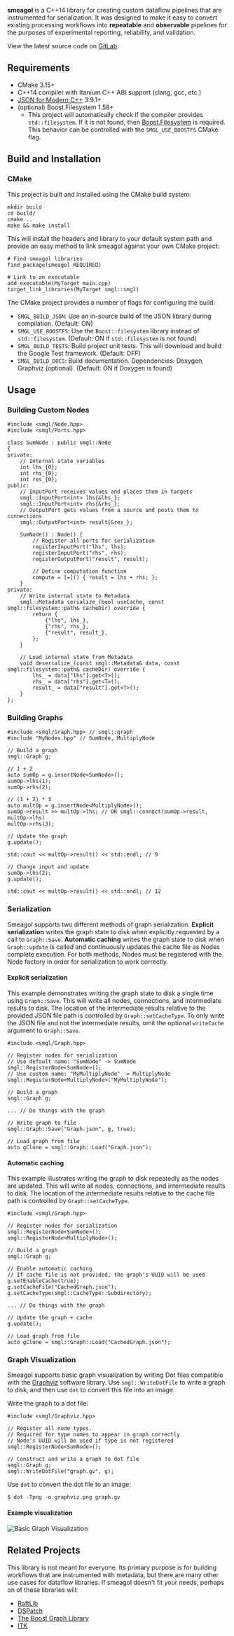 **smeagol** is a C++14 library for creating custom dataflow pipelines that are
instrumented for serialization. It was designed to make it easy to convert
existing processing workflows into **repeatable** and **observable** pipelines
for the purposes of experimental reporting, reliability, and validation.

View the latest source code on [GitLab](https://gitlab.com/educelab/smeagol).

## Requirements
- CMake 3.15+
- C++14 compiler with Itanium C++ ABI support (clang, gcc, etc.)
- [JSON for Modern C++](https://github.com/nlohmann/json) 3.9.1+
- (optional) Boost.Filesystem 1.58+
    - This project will automatically check if the compiler provides
      `std::filesystem`. If it is not found, then
      [Boost.Filesystem](https://www.boost.org/) is required. This behavior can
      be controlled with the `SMGL_USE_BOOSTFS` CMake flag.

## Build and Installation
### CMake
This project is built and installed using the CMake build system:

```{.sh}
mkdir build
cd build/
cmake ..
make && make install
```

This will install the headers and library to your default system path and
provide an easy method to link smeagol against your own CMake project:

```
# Find smeagol libraries
find_package(smeagol REQUIRED)

# Link to an executable
add_executable(MyTarget main.cpp)
target_link_libraries(MyTarget smgl::smgl)
```

The CMake project provides a number of flags for configuring the build:
- `SMGL_BUILD_JSON`: Use an in-source build of the JSON library during
  compilation. (Default: ON)
- `SMGL_USE_BOOSTFS`: Use the `Boost::filesystem` library instead of
  `std::filesystem`. (Default: ON if `std::filesystem` is not found)
- `SMGL_BUILD_TESTS`: Build project unit tests. This will download and build
  the Google Test framework. (Default: OFF)
- `SMGL_BUILD_DOCS`: Build documentation. Dependencies: Doxygen, Graphviz
  (optional). (Default: ON if Doxygen is found)

## Usage
### Building Custom Nodes
```{.cpp}
#include <smgl/Node.hpp>
#include <smgl/Ports.hpp>

class SumNode : public smgl::Node 
{
private:
    // Internal state variables
    int lhs_{0};
    int rhs_{0};
    int res_{0};
public:
    // InputPort receives values and places them in targets
    smgl::InputPort<int> lhs{&lhs_};
    smgl::InputPort<int> rhs{&rhs_};
    // OutputPort gets values from a source and posts them to connections
    smgl::OutputPort<int> result{&res_};
    
    SumNode() : Node() {
        // Register all ports for serialization
        registerInputPort("lhs", lhs);
        registerInputPort("rhs", rhs);
        registerOutputPort("result", result);
        
        // Define computation function
        compute = [=]() { result = lhs + rhs; };
    }
private:
    // Write internal state to Metadata
    smgl::Metadata serialize_(bool useCache, const smgl::filesystem::path& cacheDir) override {
        return {
            {"lhs", lhs_},
            {"rhs", rhs_},
            {"result", result_},
        };
    }
    
    // Load internal state from Metadata 
    void deserialize_(const smgl::Metadata& data, const smgl::filesystem::path& cacheDir) override {
        lhs_ = data["lhs"].get<T>();
        rhs_ = data["rhs"].get<T>();
        result_ = data["result"].get<T>();
    }
};
```

### Building Graphs
```{.cpp}
#include <smgl/Graph.hpp> // smgl::graph
#include "MyNodes.hpp" // SumNode, MultiplyNode

// Build a graph
smgl::Graph g;

// 1 + 2
auto sumOp = g.insertNode<SumNode>();
sumOp->lhs(1);
sumOp->rhs(2);

// (1 + 2) * 3
auto multOp = g.insertNode<MultiplyNode>();
sumOp->result >> multOp->lhs; // OR smgl::connect(sumOp->result, multOp->lhs)
multOp->rhs(3);

// Update the graph
g.update();

std::cout << multOp->result() << std::endl; // 9

// Change input and update
sumOp->lhs(2);
g.update();

std::cout << multOp->result() << std::endl; // 12
```

### Serialization
Smeagol supports two different methods of graph serialization.
**Explicit serialization** writes the graph state to disk when explicitly
requested by a call to `Graph::Save`. **Automatic caching** writes the graph
state to disk when `Graph::update` is called and continuously updates the
cache file as Nodes complete execution. For both methods, Nodes must be
registered with the Node factory in order for serialization to work correctly.

#### Explicit serialization
This example demonstrates writing the graph state to disk a single time using
`Graph::Save`. This will write all nodes, connections, and intermediate results
to disk. The location of the intermediate results relative to the provided
JSON file path is controlled by `Graph::setCacheType`. To only write the JSON
file and not the intermediate results, omit the optional `writeCache` argument
to `Graph::Save`.

```{.cpp}
#include <smgl/Graph.hpp>

// Register nodes for serialization
// Use default name: "SumNode" -> SumNode
smgl::RegisterNode<SumNode>();
// Use custom name: "MyMultiplyNode" -> MultiplyNode
smgl::RegisterNode<MultiplyNode>("MyMultiplyNode");

// Build a graph
smgl::Graph g;

... // Do things with the graph

// Write graph to file
smgl::Graph::Save("Graph.json", g, true);

// Load graph from file
auto gClone = smgl::Graph::Load("Graph.json");
```

#### Automatic caching
This example illustrates writing the graph to disk repeatedly as the nodes are
updated. This will write all nodes, connections, and intermediate results to
disk. The location of the intermediate results relative to the cache file path
is controlled by `Graph::setCacheType`.

```{.cpp}
#include <smgl/Graph.hpp>

// Register nodes for serialization
smgl::RegisterNode<SumNode>();
smgl::RegisterNode<MultiplyNode>();

// Build a graph
smgl::Graph g;

// Enable automatic caching
// If cache file is not provided, the graph's UUID will be used
g.setEnableCache(true);
g.setCacheFile("CachedGraph.json");
g.setCacheType(smgl::CacheType::Subdirectory);

... // Do things with the graph

// Update the graph + cache
g.update();

// Load graph from file
auto gClone = smgl::Graph::Load("CachedGraph.json");
```

### Graph Visualization
Smeagol supports basic graph visualization by writing Dot files compatible with
the [Graphviz](https://graphviz.org/) software library. Use `smgl::WriteDotFile`
to write a graph to disk, and then use `dot` to convert this file into an image.

Write the graph to a dot file:
```{.cpp}
#include <smgl/Graphviz.hpp>

// Register all node types.
// Required for type names to appear in graph correctly
// Node's UUID will be used if type is not registered
smgl::RegisterNode<SumNode>();

// Construct and write a graph to dot file
smgl::Graph g;
smgl::WriteDotFile("graph.gv", g);
```

Use `dot` to convert the dot file to an image:
```{.sh}
$ dot -Tpng -o graphviz.png graph.gv
```

#### Example visualization
![Basic Graph Visualization](graphics/examples/graphviz.png)

## Related Projects
This library is not meant for everyone. Its primary purpose is for building
workflows that are instrumented with metadata, but there are many other use
cases for dataflow libraries. If smeagol doesn't fit your needs, perhaps on of
these libraries will:
- [RaftLib](https://github.com/RaftLib/RaftLib)
- [DSPatch](https://github.com/cross-platform/dspatch)
- [The Boost Graph Library](https://www.boost.org/doc/libs/1_74_0/libs/graph/doc/index.html)
- [ITK](https://itk.org/)